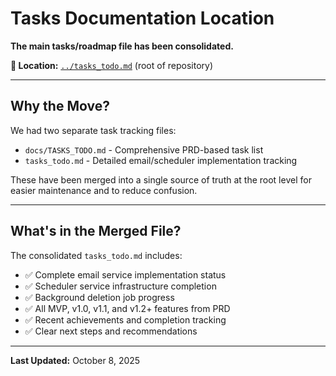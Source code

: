 # Tasks Documentation Location

**The main tasks/roadmap file has been consolidated.**

**📍 Location:** [`../tasks_todo.md`](../tasks_todo.md) (root of repository)

---

## Why the Move?

We had two separate task tracking files:
- `docs/TASKS_TODO.md` - Comprehensive PRD-based task list
- `tasks_todo.md` - Detailed email/scheduler implementation tracking

These have been merged into a single source of truth at the root level for easier maintenance and to reduce confusion.

---

## What's in the Merged File?

The consolidated `tasks_todo.md` includes:
- ✅ Complete email service implementation status
- ✅ Scheduler service infrastructure completion
- ✅ Background deletion job progress
- ✅ All MVP, v1.0, v1.1, and v1.2+ features from PRD
- ✅ Recent achievements and completion tracking
- ✅ Clear next steps and recommendations

---

**Last Updated:** October 8, 2025
